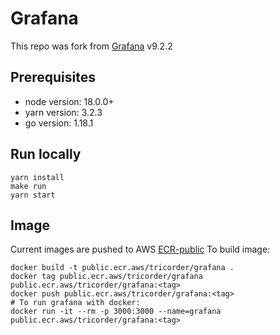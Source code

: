 # Grafana

This repo was fork from [Grafana](https://github.com/grafana/grafana) v9.2.2

## Prerequisites

- node version: 18.0.0+
- yarn version: 3.2.3
- go version: 1.18.1

## Run locally

```
yarn install
make run
yarn start
```

## Image

Current images are pushed to AWS [ECR-public](https://console.aws.amazon.com/ecr/)
To build image:

```
docker build -t public.ecr.aws/tricorder/grafana .
docker tag public.ecr.aws/tricorder/grafana public.ecr.aws/tricorder/grafana:<tag>
docker push public.ecr.aws/tricorder/grafana:<tag>
# To run grafana with docker:
docker run -it --rm -p 3000:3000 --name=grafana public.ecr.aws/tricorder/grafana:<tag>
```
